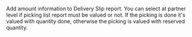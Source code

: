 Add amount information to Delivery Slip report. You can select at
partner level if picking list report must be valued or not. If the
picking is done it's valued with quantity done, otherwise the picking is
valued with reserved quantity.
